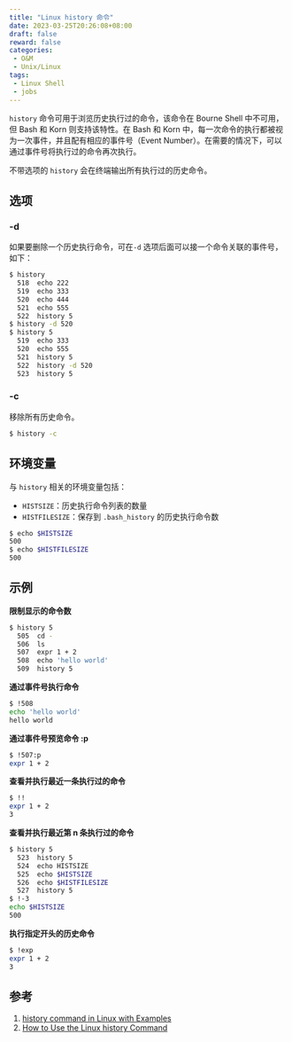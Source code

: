 ```yaml
---
title: "Linux history 命令"
date: 2023-03-25T20:26:08+08:00
draft: false
reward: false
categories:
 - O&M
 - Unix/Linux
tags:
 - Linux Shell
 - jobs
---
```


`history` 命令可用于浏览历史执行过的命令，该命令在 Bourne Shell 中不可用，但 Bash 和 Korn 则支持该特性。在 Bash 和 Korn 中，每一次命令的执行都被视为一次事件，并且配有相应的事件号（Event Number）。在需要的情况下，可以通过事件号将执行过的命令再次执行。

不带选项的 `history` 会在终端输出所有执行过的历史命令。

<!--more-->

## 选项

### -d

如果要删除一个历史执行命令，可在`-d` 选项后面可以接一个命令关联的事件号，如下：

```bash
$ history
  518  echo 222
  519  echo 333
  520  echo 444
  521  echo 555
  522  history 5
$ history -d 520
$ history 5
  519  echo 333
  520  echo 555
  521  history 5
  522  history -d 520
  523  history 5
```

### -c

移除所有历史命令。

```bash
$ history -c
```

## 环境变量

与 `history` 相关的环境变量包括：

* `HISTSIZE`：历史执行命令列表的数量
* `HISTFILESIZE`：保存到 `.bash_history` 的历史执行命令数

```bash
$ echo $HISTSIZE
500
$ echo $HISTFILESIZE
500
```

## 示例

**限制显示的命令数**

```bash
$ history 5
  505  cd -
  506  ls
  507  expr 1 + 2
  508  echo 'hello world'
  509  history 5
```

**通过事件号执行命令**

```bash
$ !508
echo 'hello world'
hello world
```

**通过事件号预览命令 :p**

```bash
$ !507:p
expr 1 + 2
```

**查看并执行最近一条执行过的命令**

```bash
$ !!
expr 1 + 2
3
```

**查看并执行最近第 n 条执行过的命令**

```bash
$ history 5
  523  history 5
  524  echo HISTSIZE
  525  echo $HISTSIZE
  526  echo $HISTFILESIZE
  527  history 5
$ !-3
echo $HISTSIZE
500 
```

**执行指定开头的历史命令**

```bash
$ !exp
expr 1 + 2
3
```





## 参考

1. [history command in Linux with Examples](https://www.geeksforgeeks.org/history-command-in-linux-with-examples/)
2. [How to Use the Linux history Command](https://phoenixnap.com/kb/linux-history-command)